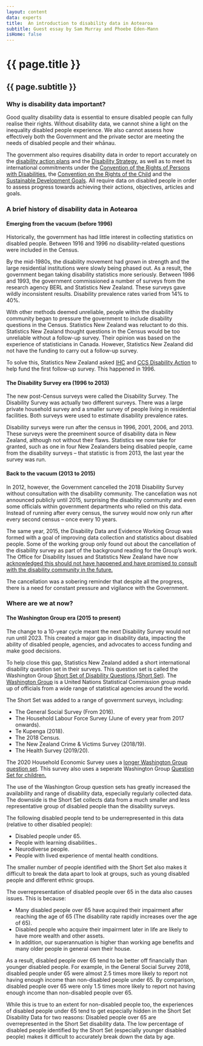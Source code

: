 ```yaml
---
layout: content
data: experts
title:  An introduction to disability data in Aotearoa
subtitle: Guest essay by Sam Murray and Phoebe Eden-Mann
isHome: false
---
```


# {{ page.title }}
## {{ page.subtitle }}

### Why is disability data important?
Good quality disability data is essential to ensure disabled people can fully realise their rights. Without disability data, we cannot shine a light on the inequality disabled people experience. We also cannot assess how effectively both the Government and the private sector are meeting the needs of disabled people and their whānau. 

The government also requires disability data in order to report accurately on the [disability action plans](https://www.odi.govt.nz/disability-action-plan-2/) and the [Disability Strategy](https://www.odi.govt.nz/nz-disability-strategy/), as well as to meet its international commitments under the [Convention of the Rights of Persons with Disabilities](https://www.un.org/development/desa/disabilities/convention-on-the-rights-of-persons-with-disabilities.html), the [Convention on the Rights of the Child](https://www.msd.govt.nz/about-msd-and-our-work/publications-resources/monitoring/uncroc/) and the [Sustainable Development Goals](https://sdgs.un.org/goals). All require data on disabled people in order to assess progress towards achieving their actions, objectives, articles and goals.

### A brief history of disability data in Aotearoa
#### Emerging from the vacuum (before 1996)
Historically, the government has had little interest in collecting statistics on disabled people. Between 1916 and 1996 no disability-related questions were included in the Census. 

By the mid-1980s, the disability movement had grown in strength and the large residential institutions were slowly being phased out. As a result, the government began taking disability statistics more seriously. Between 1986 and 1993, the government commissioned a number of surveys from the research agency BERL and Statistics New Zealand. These surveys gave wildly inconsistent results. Disability prevalence rates varied from 14% to 40%.

With other methods deemed unreliable, people within the disability community began to pressure the government to include disability questions in the Census. Statistics New Zealand was reluctant to do this. Statistics New Zealand thought questions in the Census would be too unreliable without a follow-up survey. Their opinion was based on the experience of statisticians in Canada. However, Statistics New Zealand did not have the funding to carry out a follow-up survey.

To solve this, Statistics New Zealand asked [IHC](https://ihc.org.nz/) and [CCS Disability Action](https://www.ccsdisabilityaction.org.nz/) to help fund the first follow-up survey. This happened in 1996. 

#### The Disability Survey era (1996 to 2013)
The new post-Census surveys were called the Disability Survey. The Disability Survey was actually two different surveys. There was a large private household survey and a smaller survey of people living in residential facilities. Both surveys were used to estimate disability prevalence rates.

Disability surveys were run after the census in 1996, 2001, 2006, and 2013. These surveys were the preeminent source of disability data in New Zealand, although not without their flaws. Statistics we now take for granted, such as one in four New Zealanders being disabled people, came from the disability surveys – that statistic is from 2013, the last year the survey was run.

#### Back to the vacuum (2013 to 2015)
In 2012, however, the Government cancelled the 2018 Disability Survey without consultation with the disability community. The cancellation was not announced publicly until 2015, surprising the disability community and even some officials within government departments who relied on this data. Instead of running after every census, the survey would now only run after every second census – once every 10 years.

The same year, 2015, the Disability Data and Evidence Working Group was formed with a goal of improving data collection and statistics about disabled people. Some of the working group only found out about the cancellation of the disability survey as part of the background reading for the Group’s work. The Office for Disability Issues and Statistics New Zealand have now [acknowledged this should not have happened and have promised to consult with the disability community in the future.](https://www.odi.govt.nz/guidance-and-resources/improving-information-about-disabled-people/) 

The cancellation was a sobering reminder that despite all the progress, there is a need for constant pressure and vigilance with the Government.

### Where are we at now?
#### The Washington Group era (2015 to present)

The change to a 10-year cycle meant the next Disability Survey would not run until 2023. This created a major gap in disability data, impacting the ability of disabled people, agencies, and advocates to access funding and make good decisions.

To help close this gap, Statistics New Zealand added a short international disability question set in their surveys. This question set is called the Washington Group [Short Set of Disability Questions (Short Set)](https://www.washingtongroup-disability.com/question-sets/wg-short-set-on-functioning-wg-ss/). The [Washington Group](https://www.washingtongroup-disability.com/about/about-the-wg/) is a United Nations Statistical Commission group made up of officials from a wide range of statistical agencies around the world.

The Short Set was added to a range of government surveys, including: 
- The General Social Survey (From 2016).
- The Household Labour Force Survey (June of every year from 2017 onwards).
- Te Kupenga (2018).
- The 2018 Census.
- The New Zealand Crime & Victims Survey (2018/19).
- The Health Survey (2019/20).

The 2020 Household Economic Survey uses a [longer Washington Group question set](https://www.washingtongroup-disability.com/question-sets/wg-short-set-on-functioning-%e2%80%93-enhanced-wg-ss-enhanced/). This survey also uses a seperate Washington Group [Question Set for children.](https://www.washingtongroup-disability.com/question-sets/wgunicef-child-functioning-module-cfm/)

The use of the Washington Group question sets has greatly increased the availability and range of disability data, especially regularly collected data. The downside is the Short Set collects data from a much smaller and less representative group of disabled people than the disability surveys. 

The following disabled people tend to be underrepresented in this data (relative to other disabled people):
- Disabled people under 65.
- People with learning disabilities..
- Neurodiverse people.
- People with lived experience of mental health conditions.

The smaller number of people identified with the Short Set also makes it difficult to break the data apart to look at groups, such as young disabled people and different ethnic groups. 

The overrepresentation of disabled people over 65 in the data also causes issues. This is because:
-  Many disabled people over 65 have acquired their impairment after reaching the age of 65 (The disability rate rapidly increases over the age of 65). 
- Disabled people who acquire their impairment later in life are likely to have more wealth and other assets. 
- In addition, our superannuation is higher than working age benefits and many older people in general own their house. 

As a result, disabled people over 65 tend to be better off financially than younger disabled people. For example, in the General Social Survey 2018, disabled people under 65 were almost 2.5 times more likely to report not having enough income than non-disabled people under 65. By comparison, disabled people over 65 were only 1.5 times more likely to report not having enough income than non-disabled people over 65.

While this is true to an extent for non-disabled people too, the experiences of disabled people under 65 tend to get especially hidden in the Short Set Disability Data for two reasons:
Disabled people over 65 are overrepresented in the Short Set disability data.
The low percentage of disabled people identified by the Short Set (especially younger disabled people) makes it difficult to accurately break down the data by age.  




 

